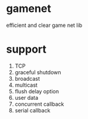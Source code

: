 # gamenet
efficient and clear game net lib

# support
1. TCP
2. graceful shutdown
3. broadcast
4. multicast
5. flush delay option
6. user data
7. concurrent callback
8. serial callback
